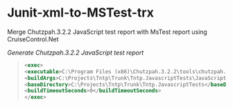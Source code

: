 Junit-xml-to-MSTest-trx
=======================

Merge Chutzpah.3.2.2 JavaScript test report with MsTest report using CruiseControl.Net


_Generate Chutzpah.3.2.2 JavaScript test report_
>  ```xml
><exec>
>  <executable>C:\Program Files (x86)\Chutzpah.3.2.2\tools\chutzpah.console.exe</executable>
>  <buildArgs>C:\Projects\Tntp\Trunk\Tntp.JavascriptTests\JavaScriptTests /testMode=JavaScript  /vsoutput /junit >C:\Projects\Tntp\UnitTestResults\JavaScriptTestResults.xml</buildArgs>
>  <baseDirectory>C:\Projects\Tntp\Trunk\Tntp.JavascriptTests</baseDirectory>
>  <buildTimeoutSeconds>0</buildTimeoutSeconds>
></exec>
>  ```

